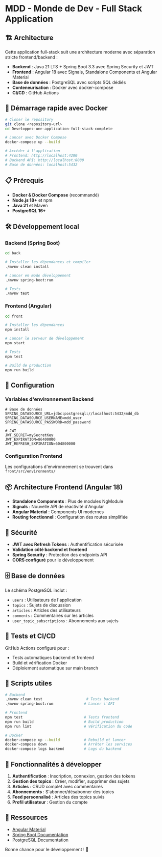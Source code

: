 # MDD - Monde de Dev - Full Stack Application

## 🏗️ Architecture

Cette application full-stack suit une architecture moderne avec séparation stricte frontend/backend :

- **Backend** : Java 21 LTS + Spring Boot 3.3 avec Spring Security et JWT
- **Frontend** : Angular 18 avec Signals, Standalone Components et Angular Material
- **Base de données** : PostgreSQL avec scripts SQL dédiés
- **Conteneurisation** : Docker avec docker-compose
- **CI/CD** : GitHub Actions

## 🚀 Démarrage rapide avec Docker

```bash
# Cloner le repository
git clone <repository-url>
cd Developpez-une-application-full-stack-complete

# Lancer avec Docker Compose
docker-compose up --build

# Accéder à l'application
# Frontend: http://localhost:4200
# Backend API: http://localhost:8080
# Base de données: localhost:5432
```

## 📋 Prérequis

- **Docker & Docker Compose** (recommandé)
- **Node.js 18+** et npm
- **Java 21** et Maven
- **PostgreSQL 16+**

## 🛠️ Développement local

### Backend (Spring Boot)

```bash
cd back

# Installer les dépendances et compiler
./mvnw clean install

# Lancer en mode développement
./mvnw spring-boot:run

# Tests
./mvnw test
```

### Frontend (Angular)

```bash
cd front

# Installer les dépendances
npm install

# Lancer le serveur de développement
npm start

# Tests
npm test

# Build de production
npm run build
```

## 🔧 Configuration

### Variables d'environnement Backend

```properties
# Base de données
SPRING_DATASOURCE_URL=jdbc:postgresql://localhost:5432/mdd_db
SPRING_DATASOURCE_USERNAME=mdd_user
SPRING_DATASOURCE_PASSWORD=mdd_password

# JWT
JWT_SECRET=mySecretKey
JWT_EXPIRATION=86400000
JWT_REFRESH_EXPIRATION=604800000
```

### Configuration Frontend

Les configurations d'environnement se trouvent dans `front/src/environments/`

## 📦 Architecture Frontend (Angular 18)

- **Standalone Components** : Plus de modules NgModule
- **Signals** : Nouvelle API de réactivité d'Angular
- **Angular Material** : Components UI modernes
- **Routing fonctionnel** : Configuration des routes simplifiée

## 🔐 Sécurité

- **JWT avec Refresh Tokens** : Authentification sécurisée
- **Validation côté backend et frontend**
- **Spring Security** : Protection des endpoints API
- **CORS configuré** pour le développement

## 🗄️ Base de données

Le schéma PostgreSQL inclut :
- `users` : Utilisateurs de l'application
- `topics` : Sujets de discussion
- `articles` : Articles des utilisateurs
- `comments` : Commentaires sur les articles
- `user_topic_subscriptions` : Abonnements aux sujets

## 🧪 Tests et CI/CD

GitHub Actions configuré pour :
- Tests automatiques backend et frontend
- Build et vérification Docker
- Déploiement automatique sur main branch

## 📝 Scripts utiles

```bash
# Backend
./mvnw clean test                    # Tests backend
./mvnw spring-boot:run              # Lancer l'API

# Frontend  
npm test                            # Tests frontend
npm run build                       # Build production
npm run lint                        # Vérification du code

# Docker
docker-compose up --build           # Rebuild et lancer
docker-compose down                 # Arrêter les services
docker-compose logs backend         # Logs du backend
```

## 🎯 Fonctionnalités à développer

1. **Authentification** : Inscription, connexion, gestion des tokens
2. **Gestion des topics** : Créer, modifier, supprimer des sujets
3. **Articles** : CRUD complet avec commentaires
4. **Abonnements** : S'abonner/désabonner des topics
5. **Feed personnalisé** : Articles des topics suivis
6. **Profil utilisateur** : Gestion du compte

## 🔗 Ressources

- [Angular Material](https://material.angular.io/)
- [Spring Boot Documentation](https://spring.io/projects/spring-boot)
- [PostgreSQL Documentation](https://www.postgresql.org/docs/)

Bonne chance pour le développement ! 🚀
